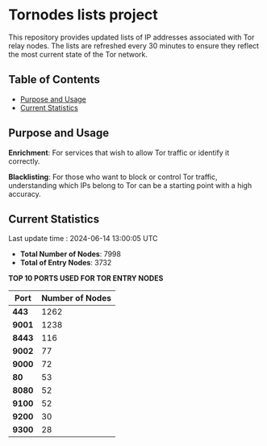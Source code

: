 # Tornodes lists project

This repository provides updated lists of IP addresses associated with Tor relay nodes. The lists are refreshed every 30 minutes to ensure they reflect the most current state of the Tor network.

## Table of Contents

- [Purpose and Usage](#purpose-and-usage)
- [Current Statistics](#current-statistics)


## Purpose and Usage

**Enrichment**: For services that wish to allow Tor traffic or identify it correctly.

**Blacklisting**: For those who want to block or control Tor traffic, understanding which IPs belong to Tor can be a starting point with a high accuracy.

## Current Statistics

Last update time : 2024-06-14 13:00:05 UTC

- **Total Number of Nodes**: 7998
- **Total of Entry Nodes**: 3732

**TOP 10 PORTS USED FOR TOR ENTRY NODES**

| **Port** | **Number of Nodes** |
|------|-----------------|
| **443**   | 1262  |
| **9001**   | 1238  |
| **8443**   | 116  |
| **9002**   | 77  |
| **9000**   | 72  |
| **80**   | 53  |
| **8080**   | 52  |
| **9100**   | 52  |
| **9200**   | 30  |
| **9300**   | 28  |

